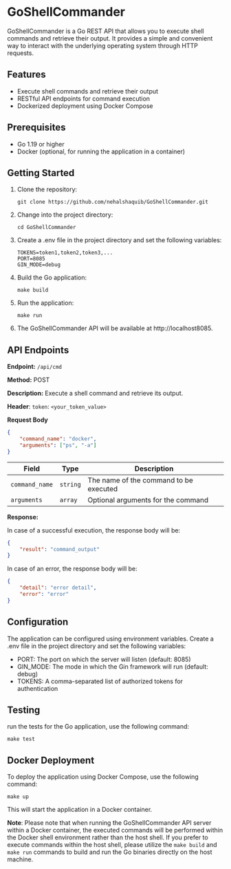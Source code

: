 # GoShellCommander
GoShellCommander is a Go REST API that allows you to execute shell commands and retrieve their output. It provides a simple and convenient way to interact with the underlying operating system through HTTP requests.

## Features

- Execute shell commands and retrieve their output
- RESTful API endpoints for command execution
- Dockerized deployment using Docker Compose

## Prerequisites

- Go 1.19 or higher
- Docker (optional, for running the application in a container)

## Getting Started

1. Clone the repository:

	```shell
	git clone https://github.com/nehalshaquib/GoShellCommander.git
	```

2.  Change into the project directory:

	```shell
	cd GoShellCommander
	```
3.  Create a  .env  file in the project directory and set the following variables:
	```
	TOKENS=token1,token2,token3,...
	PORT=8085
	GIN_MODE=debug
	```

4.  Build the Go application:
	```shell
	make build
	```

5.  Run the application:
	```shell
	make run
	```

6.  The GoShellCommander API will be available at  http://localhost8085.

## API Endpoints

  **Endpoint:** `/api/cmd`

**Method:** POST

**Description:** Execute a shell command and retrieve its output.

**Header**: `token`: `<your_token_value>`

**Request Body**
```json
{
    "command_name": "docker",
    "arguments": ["ps", "-a"]
}
```

|Field  | Type | Description |
|--|--|--|
|  `command_name` | `string` | The name of the command to be executed |
|  `arguments` | `array`| Optional arguments for the command |

**Response:**

In case of a successful execution, the response body will be:

```json
{
    "result": "command_output"
}
```
In case of an error, the response body will be:
```json
{
    "detail": "error detail",
    "error": "error"
}
```

## Configuration

The application can be configured using environment variables. Create a .env file in the project directory and set the following variables:

-   PORT: The port on which the server will listen (default: 8085)
-   GIN_MODE: The mode in which the Gin framework will run (default: debug)
-   TOKENS: A comma-separated list of authorized tokens for authentication

## Testing

run the tests for the Go application, use the following command:

```shell
make test
```
## Docker Deployment

To deploy the application using Docker Compose, use the following command:

```shell
make up
```
This will start the application in a Docker container.

**Note**:  Please note that when running the GoShellCommander API server within a Docker container, the executed commands will be performed within the Docker shell environment rather than the host shell. If you prefer to execute commands within the host shell, please utilize the `make build` and `make run` commands to build and run the Go binaries directly on the host machine.
